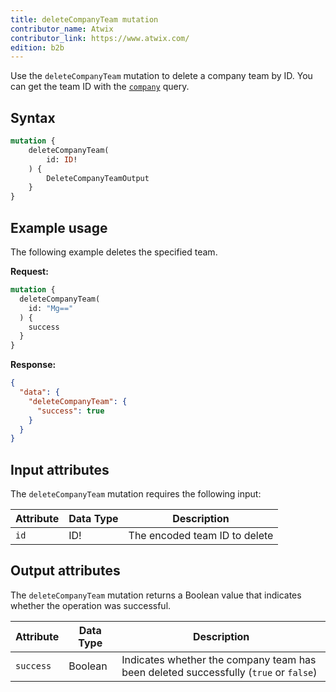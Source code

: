 ```yaml
---
title: deleteCompanyTeam mutation
contributor_name: Atwix
contributor_link: https://www.atwix.com/
edition: b2b
---
```


Use the `deleteCompanyTeam` mutation to delete a company team by ID. You can get the team ID with the [`company`]({{page.baseurl}}/graphql/queries/company.html) query.

## Syntax

```graphql
mutation {
    deleteCompanyTeam(
        id: ID!
    ) {
        DeleteCompanyTeamOutput
    }
}
```

## Example usage

The following example deletes the specified team.

**Request:**

```graphql
mutation {
  deleteCompanyTeam(
    id: "Mg=="
  ) {
    success
  }
}
```

**Response:**

```json
{
  "data": {
    "deleteCompanyTeam": {
      "success": true
    }
  }
}
```

## Input attributes

The `deleteCompanyTeam` mutation requires the following input:

Attribute |  Data Type | Description
--- | --- | ---
`id` | ID! | The encoded team ID to delete

## Output attributes

The `deleteCompanyTeam` mutation returns a Boolean value that indicates whether the operation was successful.

Attribute |  Data Type | Description
--- | --- | ---
`success` | Boolean | Indicates whether the company team has been deleted successfully (`true` or `false`)
